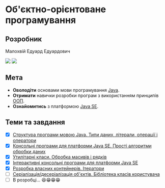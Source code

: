 # Об'єктно-орієнтоване програмування

## Розробник
Малохвій Едуард Едуардович

[![](https://img.shields.io/badge/email-me-lightgrey.svg?style=social)](mailto:malokhvii.ee@gmail.com)  [![](https://img.shields.io/badge/telegram-me-lightgrey.svg?style=social)](https://t.me/malokhvii_ee)

## Мета

- **Оволодіти** основами мови програмування [Java](https://ru.wikipedia.org/wiki/Java).
- **Отримати** навички розробки програм з використанням принципів [ООП](https://ru.wikipedia.org/wiki/%D0%9E%D0%B1%D1%8A%D0%B5%D0%BA%D1%82%D0%BD%D0%BE-%D0%BE%D1%80%D0%B8%D0%B5%D0%BD%D1%82%D0%B8%D1%80%D0%BE%D0%B2%D0%B0%D0%BD%D0%BD%D0%BE%D0%B5_%D0%BF%D1%80%D0%BE%D0%B3%D1%80%D0%B0%D0%BC%D0%BC%D0%B8%D1%80%D0%BE%D0%B2%D0%B0%D0%BD%D0%B8%D0%B5).
- **Ознайомитись** з платформою [Java SE](https://en.wikipedia.org/wiki/Java_Platform,_Standard_Edition).

## Теми та завдання

- [x] [Структура програми мовою Java. Типи даних, літерали, операції і оператори](https://oop-khpi.github.io/#task_01)
- [x] [Консольні програми для платформи Java SE. Прості алгоритми обробки даних](https://oop-khpi.github.io/#task_02)
- [x] [Утилітарні класи. Обробка масивів і рядків](https://oop-khpi.github.io/#task_03)
- [x] [Інтерактивні консольні програми для платформи Java SE](https://oop-khpi.github.io/#task_04)
- [x] [Розробка власних контейнерів. Ітератори](https://github.com/oop-khpi/oop-khpi.github.io#task_05)
- [ ] [Серіалізація/десеріалізація об'єктів. Бібліотека класів користувача](https://github.com/oop-khpi/oop-khpi.github.io#task_06)
- [ ] В розробці... :satisfied::grin::grin::grin:
